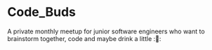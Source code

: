 # Code_Buds
A private monthly meetup for junior software engineers who want to brainstorm together, code and maybe drink a little ::beer::
